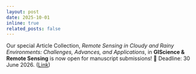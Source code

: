```yaml
---
layout: post
date: 2025-10-01
inline: true
related_posts: false
---
```


Our special Article Collection, *Remote Sensing in Cloudy and Rainy Environments: Challenges, Advances, and Applications*, in **GIScience & Remote Sensing** is now open for manuscript submissions! 📢 Deadline: 30 June 2026. ([Link](https://think.taylorandfrancis.com/article_collections/remote-sensing-in-cloudy-and-rainy-environments-challenges-advances-and-applications/))<br>

